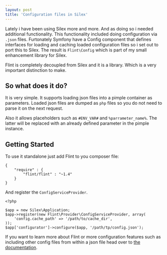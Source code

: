 ```yaml
---
layout: post
title: 'Configuration files in Silex'
---
```


Lately i have been using Silex more and more. And as doing so i needed
additional functionality. This functionality included doing configuration
via `.json` files. Furtonately Symfony have a Config component that defines
interfaces for loading and caching loaded configuration files so i set
out to port this to Silex. The result is `Flint\Config` which is part
of my small enhancement library for Silex.

Flint is completely decoupled from Silex and it is a library. Which is
a very important distinction to make.

So what does it do?
-------------------

It is very simple. It supports loading json files into a pimple container
as parameters. Loaded json files are dumped as `php` files so you do not
need to parse it on the next request.

Also it allows placeholders such as `#ENV_VAR#` and `%parrameter_name%`. The
latter will be replaced with an already defined parameter in the pimple
instance.

Getting Started
---------------

To use it standalone just add Flint to you composer file:

    {
        "require" : {
            "flint/flint" : "~1.4"
        }
    }

And register the `ConfigServiceProvider`.

    <?php

    $app = new Silex\Application;
    $app->register(new Flint\Provider\ConfigServiceProvider, array(
        'config.cache_path' => '/path/to/cache_dir',
    ));
    $app['configurator']->configure($app, '/path/tp/config.json');

If you want to learn more about Flint or more configuration features such as
including other config files from within a json file head over to
[the documentation](http://flint.rtfd.org).

